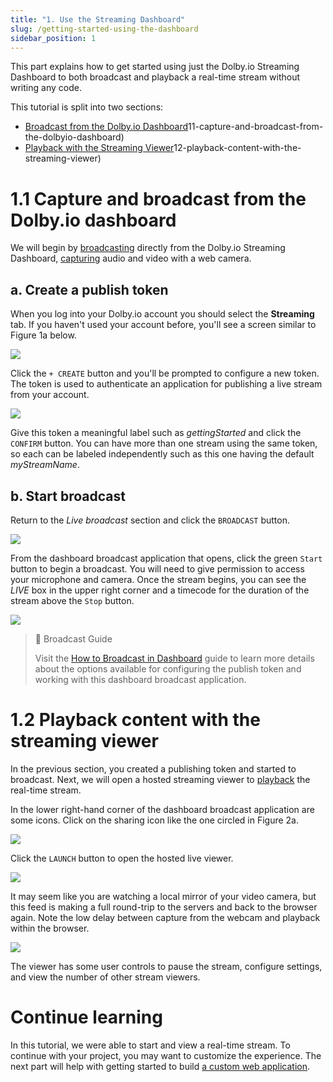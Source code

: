 ```yaml
---
title: "1. Use the Streaming Dashboard"
slug: /getting-started-using-the-dashboard
sidebar_position: 1
---
```

This part explains how to get started using just the Dolby.io Streaming Dashboard to both broadcast and playback a real-time stream without writing any code.

This tutorial is split into two sections:

- [Broadcast from the Dolby.io Dashboard](/millicast/getting-started/getting-started-using-the-dashboard.md)11-capture-and-broadcast-from-the-dolbyio-dashboard)
- [Playback with the Streaming Viewer](/millicast/getting-started/getting-started-using-the-dashboard.md)12-playback-content-with-the-streaming-viewer)

# 1.1 Capture and broadcast from the Dolby.io dashboard

We will begin by [broadcasting](/millicast/broadcast/index.md) directly from the Dolby.io Streaming Dashboard, [capturing](/millicast/capture/index.md) audio and video with a web camera.

## a. Create a publish token

When you log into your Dolby.io account you should select the **Streaming** tab. If you haven't used your account before, you'll see a screen similar to Figure 1a below.


![](/img/millicast/dashboard-tokens-empty.png)



Click the `+ CREATE` button and you'll be prompted to configure a new token.  The token is used to authenticate an application for publishing a live stream from your account.


![](/img/millicast/dolbyio-streaming-add-new-token-popup.png)



Give this token a meaningful label such as _gettingStarted_ and click the `CONFIRM` button. You can have more than one stream using the same token, so each can be labeled independently such as this one having the default _myStreamName_.

## b. Start broadcast

Return to the _Live broadcast_ section and click the `BROADCAST` button.


![](/img/millicast/dolbyio-streaming-broadcast-button.png)



From the dashboard broadcast application that opens, click the green `Start` button to begin a broadcast. You will need to give permission to access your microphone and camera. Once the stream begins, you can see the _LIVE_ box in the upper right corner and a timecode for the duration of the stream above the `Stop` button.


![](/img/millicast/dolbyio-streaming-dashboard-broadcast.png)



> 📘 Broadcast Guide
> 
> Visit the [How to Broadcast in Dashboard](/millicast/streaming-dashboard/how-to-broadcast-in-dashboard.md) guide to learn more details about the options available for configuring the publish token and working with this dashboard broadcast application.

# 1.2 Playback content with the streaming viewer

In the previous section, you created a publishing token and started to broadcast. Next, we will open a hosted streaming viewer to [playback](/millicast/playback/index.md) the real-time stream.

In the lower right-hand corner of the dashboard broadcast application are some icons. Click on the sharing icon like the one circled in Figure 2a.


![](/img/millicast/dolbyio-share-broadcast-icon.png)



Click the `LAUNCH` button to open the hosted live viewer.


![](/img/millicast/dolbyio-share-broadcast-launch.png)



It may seem like you are watching a local mirror of your video camera, but this feed is making a full round-trip to the servers and back to the browser again. Note the low delay between capture from the webcam and playback within the browser.


![](/img/millicast/dolbyio-streaming-dashboard-playback-viewer.png)



The viewer has some user controls to pause the stream, configure settings, and view the number of other stream viewers.

# Continue learning

In this tutorial, we were able to start and view a real-time stream. To continue with your project, you may want to customize the experience. The next part will help with getting started to build [a custom web application](/millicast/getting-started/getting-started-creating-real-time-streaming-web-app.md).
